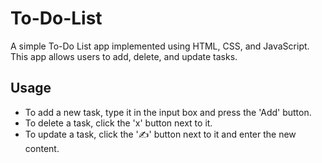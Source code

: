 # To-Do-List 

A simple To-Do List app implemented using HTML, CSS, and JavaScript. This app allows users to add, delete, and update tasks.

## Usage

- To add a new task, type it in the input box and press the 'Add' button.
- To delete a task, click the 'x' button next to it.
- To update a task, click the '✍️' button next to it and enter the new content.
